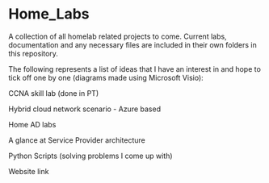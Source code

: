 # Home_Labs
A collection of all homelab related projects to come. Current labs, documentation and any necessary files are included in their own folders in this repository. 


The following represents a list of ideas that I have an interest in and hope to tick off one by one (diagrams made using Microsoft Visio):

CCNA skill lab (done in PT)

Hybrid cloud network scenario - Azure based

Home AD labs

A glance at Service Provider architecture 

Python Scripts (solving problems I come up with)

Website link
